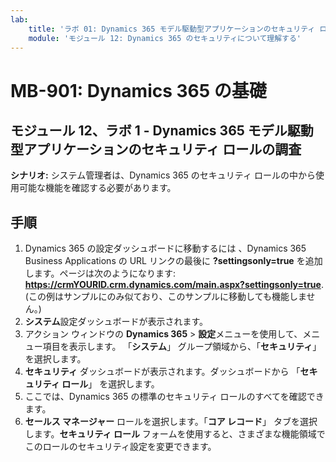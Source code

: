 ```yaml
---
lab:
    title: 'ラボ 01: Dynamics 365 モデル駆動型アプリケーションのセキュリティ ロールを調査する'
    module: 'モジュール 12: Dynamics 365 のセキュリティについて理解する'
---
```


# MB-901: Dynamics 365 の基礎 
## モジュール 12、ラボ 1 - Dynamics 365 モデル駆動型アプリケーションのセキュリティ ロールの調査

**シナリオ:** システム管理者は、Dynamics 365 のセキュリティ ロールの中から使用可能な機能を確認する必要があります。

## 手順

1. Dynamics 365 の設定ダッシュボードに移動するには 、Dynamics 365 Business Applications の URL リンクの最後に **?settingsonly=true** を追加します。ページは次のようになります: **https://crmYOURID.crm.dynamics.com/main.aspx?settingsonly=true**. (この例はサンプルにのみ似ており、このサンプルに移動しても機能しません。)
2. **システム**設定ダッシュボードが表示されます。
3. アクション ウィンドウの **Dynamics 365** > **設定**メニューを使用して、メニュー項目を表示します。   「**システム**」 グループ領域から、「**セキュリティ**」 を選択します。 
4. **セキュリティ** ダッシュボードが表示されます。ダッシュボードから 「**セキュリティ ロール**」 を選択します。  
5. ここでは、Dynamics 365 の標準のセキュリティ ロールのすべてを確認できます。
6. **セールス マネージャー** ロールを選択します。「**コア レコード**」 タブを選択します。**セキュリティ ロール** フォームを使用すると、さまざまな機能領域でこのロールのセキュリティ設定を変更できます。

